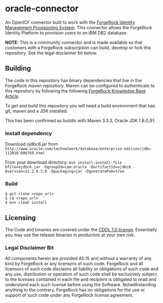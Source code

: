 # oracle-connector

An OpenICF connector built to work with the [ForgeRock Identity Management Provisioning System](https://www.forgerock.com/platform/identity-management/identity-provisioning). This connector allows the ForgeRock Identity Platform to provision users to an IBM DB2 database. 

**NOTE:** This is a community connector and is made available so that customers with a ForgeRock subscription can build, develop or fork this repository. See the legal disclaimer bit below.

## Building
The code in this repository has binary dependencies that live in the ForgeRock maven repository. Maven can be configured to authenticate to this repository by following the following [ForgeRock Knowledge Base Article](https://backstage.forgerock.com/knowledge/kb/article/a74096897).

To get and build this repository you will need a build environment that has git, maven and a JDK installed. 

This has been confirmed as buildin with Maven 3.3.3, Oracle JDK 1.8.0_91.

### Install dependency
Download ojdbc6.jar from `http://www.oracle.com/technetwork/database/enterprise-edition/jdbc-112010-090769.html`

From your download directory:
`mvn install:install-file -Dfile=ojdbc6.jar -DgroupId=com.oracle -DartifactId=ojdbc6 -Dversion=11.2.0.3.0 -Dpackaging=jar -DgeneratePom=true `

### Build

```
$ git clone <repo_url>
$ cd <repo_url>
$ mvn clean install
```

## Licensing

The Code and binaries are covered under the [CDDL 1.0 license](https://forgerock.org/cddlv1-0/). Essentially you may use the release binaries in production at your own risk.

### Legal Disclaimer Bit
All components herein are provided AS IS and without a warranty of any kind by ForgeRock or any licensors of such code. ForgeRock and all licensors of such code disclaims all liability or obligations of such code and any use, distribution or operation of such code shall be exclusively subject to the licenses contained in each file and recipient is obligated to read and understand each such license before using the Software. Notwithstanding anything to the contrary, ForgeRock has no obligations for the use or support of such code under any ForgeRock license agreement.
